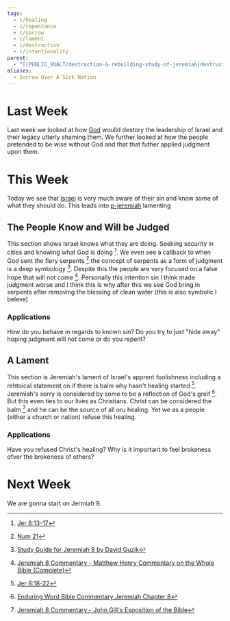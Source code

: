 ```yaml
---
tags:
  - c/healing
  - c/repentance
  - c/sorrow
  - c/lament
  - c/destruction
  - c/intentionality
parent:
  - "[[PUBLIC_VUALT/destruction-&-rebuilding-study-of-jeremiah|destruction-&-rebuilding-study-of-jeremiah]]"
aliases:
  - Sorrow Over A Sick Nation
---
```

# Last Week
Last week we looked at how [God](God.md) woulld destory the leadership of Israel and their legacy utterly shaming them. We further looked at how the people pretended to be wise without God and that that futher applied judgment upon them.
# This Week
[^guzik]: [Study Guide for Jeremiah 8 by David Guzik](https://www.blueletterbible.org/comm/guzik_david/study-guide/jeremiah/jeremiah-8.cfm)
[^garner-howes]: [Jeremiah 8 - Garner-Howes Baptist Commentary - Bible Commentaries - StudyLight.org](https://www.studylight.org/commentaries/eng/ghb/jeremiah-8.html)
[^matthew-pool]: [Jeremiah 8 Matthew Poole's Commentary](https://biblehub.com/commentaries/poole/jeremiah/8.htm)
[^ellicott]: [Jeremiah 8 Ellicott's Commentary for English Readers](https://biblehub.com/commentaries/ellicott/jeremiah/8.htm)
[^john-gill]: [Jeremiah 8 Commentary - John Gill's Exposition of the Bible](https://www.biblestudytools.com/commentaries/gills-exposition-of-the-bible/jeremiah-8/)
[^matthew-henry]: [Jeremiah 8 Commentary - Matthew Henry Commentary on the Whole Bible (Complete)](https://www.biblestudytools.com/commentaries/matthew-henry-complete/jeremiah/8.html)
[^enduring-word]: [Enduring Word Bible Commentary Jeremiah Chapter 8](https://enduringword.com/bible-commentary/jeremiah-8/)
[^m1]: [Jer 8:13-17](Jer%208.md)
[^m2]: [Jer 8:18-22](Jer%208.md)


Today we see that [Israel](../p-nation-of-israel.md) is very much aware of their sin and know some of what they should do. This leads into [p-jeremiah](../p-jeremiah.md) lamenting
## The People Know and Will be Judged
This section shows Israel knows what they are doing. Seeking security in cities and knowing what God is doing [^m1]. We even see a callback to when God sent the fiery serpents [^b1] the concept of serpents as a form of judgment is a deep symbology [^guzik]. Despite this the people are very focused on a false hope that will not come [^matthew-henry]. Personally this intention sin I think made judgment worse and I think this is why after this we see God bring in serpents after removing the blessing of clean water (this is also symbolic I beleve)


[^b1]: [Num 21](Num%2021.md)

### Applications
How do you behave in regards to known sin? Do you try to just "hide away" hoping judgment will not come or do you repent?

## A Lament
This section is Jeremiah's lament of Israel's apprent foolishness including a rehtoical statement on if there is balm why hasn't healing started [^m2]. Jeremiah's sorry is considered by some to be a reflection of God's greif [^enduring-word]. But this even ties to our lives as Christians. Christ can be considered the balm [^john-gill] and he can be the source of all oru healing. Yet we as a people (either a church or nation) refuse this healing.

### Applications
Have you refused Christ's healing?
Why is it important to feel brokeness ofver the brokeness of others?

# Next Week
We are gonna start on Jermiah 9.


